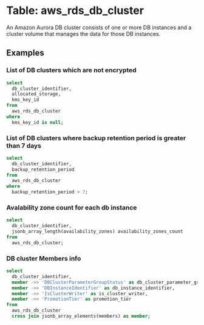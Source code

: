 # Table: aws_rds_db_cluster

An Amazon Aurora DB cluster consists of one or more DB instances and a cluster volume that manages the data for those DB instances.

## Examples

### List of DB clusters which are not encrypted

```sql
select
  db_cluster_identifier,
  allocated_storage,
  kms_key_id
from
  aws_rds_db_cluster
where
  kms_key_id is null;
```


### List of DB clusters where backup retention period is greater than 7 days

```sql
select
  db_cluster_identifier,
  backup_retention_period
from
  aws_rds_db_cluster
where
  backup_retention_period > 7;
```


### Avalability zone count for each db instance

```sql
select
  db_cluster_identifier,
  jsonb_array_length(availability_zones) availability_zones_count
from
  aws_rds_db_cluster;
```


### DB cluster Members info

```sql
select
  db_cluster_identifier,
  member ->> 'DBClusterParameterGroupStatus' as db_cluster_parameter_group_status,
  member ->> 'DBInstanceIdentifier' as db_instance_identifier,
  member ->> 'IsClusterWriter' as is_cluster_writer,
  member ->> 'PromotionTier' as promotion_tier
from
  aws_rds_db_cluster
  cross join jsonb_array_elements(members) as member;
```
